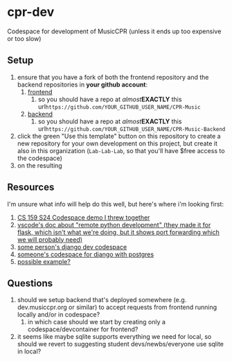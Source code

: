 # cpr-dev
Codespace for development of MusicCPR (unless it ends up too expensive or too slow)

## Setup
1. ensure that you have a fork of both the frontend repository and the backend repositories in **your github account**:
    1. [frontend](https://github.com/Lab-Lab-Lab/CPR-Music)
        1. so you should have a repo at _almost_**EXACTLY** this url`https://github.com/YOUR_GITHUB_USER_NAME/CPR-Music`
    1. [backend](https://github.com/Lab-Lab-Lab/CPR-Music-Backend)
        1. so you should have a repo at _almost_**EXACTLY** this url`https://github.com/YOUR_GITHUB_USER_NAME/CPR-Music-Backend`
1. click the green "Use this template" button on this repository to create a new repository for your own development on this project, but create it also in this organization (`Lab-Lab-Lab`, so that you'll have $free access to the codespace)
1. on the resulting 

## Resources

I'm unsure what info will help do this well, but here's where i'm looking first:
1. [CS 159 S24 Codespace demo I threw together](https://github.com/159S24/codespace)
2. [vscode's doc about "remote python development" (they made it for flask, which isn't what we're doing, but it shows port forwarding which we will probably need)](https://github.com/microsoft/vscode-remote-try-python/blob/main/.devcontainer/devcontainer.json)
3. [some person's django dev codespace](https://github.com/github/codespaces-django/tree/main)
4. [someone's codespace for django with postgres](https://til.simonwillison.net/github/django-postgresql-codespaces)
5. [possible example?](https://github.com/codespaces-contrib/codespaces-multi-repo/tree/main)

## Questions
1. should we setup backend that's deployed somewhere (e.g. dev.musiccpr.org or similar) to accept requests from frontend running locally and/or in codespace?
    1. in which case should we start by creating only a codespace/devcontainer for frontend?
2. it seems like maybe sqlite supports everything we need for local, so should we revert to suggesting student devs/newbs/everyone use sqlite in local?
